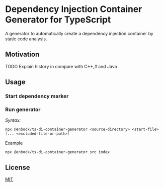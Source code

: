 # Dependency Injection Container Generator for TypeScript

A generator to automatically create a dependency injection container by static code analysis.

## Motivation

TODO Explain history in compare with C++,# and Java

## Usage

### Start dependency marker

### Run generator

*Syntax:*

```
npx @enbock/ts-di-container-generator <source-directory> <start-file> [... <excluded-file-or-path>]
```

Example

```shell
npx @enbock/ts-di-container-generator src index
```

## License

[MIT](./LICENSE)